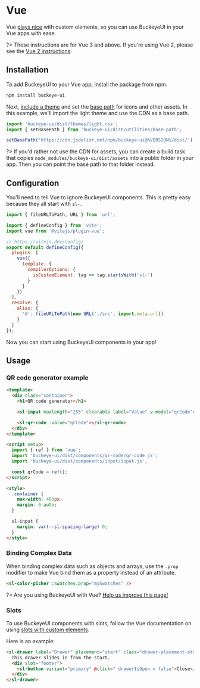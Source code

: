 # Vue

Vue [plays nice](https://custom-elements-everywhere.com/#vue) with custom elements, so you can use BuckeyeUI in your Vue apps with ease.

?> These instructions are for Vue 3 and above. If you're using Vue 2, please see the [Vue 2 instructions](/frameworks/vue-2).

## Installation

To add BuckeyeUI to your Vue app, install the package from npm.

```bash
npm install buckeye-ui
```

Next, [include a theme](/getting-started/themes) and set the [base path](/getting-started/installation#setting-the-base-path) for icons and other assets. In this example, we'll import the light theme and use the CDN as a base path.

```jsx
import 'buckeye-ui/dist/themes/light.css';
import { setBasePath } from 'buckeye-ui/dist/utilities/base-path';

setBasePath('https://cdn.jsdelivr.net/npm/buckeye-ui@%VERSION%/dist/');
```

?> If you'd rather not use the CDN for assets, you can create a build task that copies `node_modules/buckeye-ui/dist/assets` into a public folder in your app. Then you can point the base path to that folder instead.

## Configuration

You'll need to tell Vue to ignore BuckeyeUI components. This is pretty easy because they all start with `sl-`.

```js
import { fileURLToPath, URL } from 'url';

import { defineConfig } from 'vite';
import vue from '@vitejs/plugin-vue';

// https://vitejs.dev/config/
export default defineConfig({
  plugins: [
    vue({
      template: {
        compilerOptions: {
          isCustomElement: tag => tag.startsWith('sl-')
        }
      }
    })
  ],
  resolve: {
    alias: {
      '@': fileURLToPath(new URL('./src', import.meta.url))
    }
  }
});
```

Now you can start using BuckeyeUI components in your app!

## Usage

### QR code generator example

```html
<template>
  <div class="container">
    <h1>QR code generator</h1>

    <sl-input maxlength="255" clearable label="Value" v-model="qrCode"></sl-input>

    <sl-qr-code :value="qrCode"></sl-qr-code>
  </div>
</template>

<script setup>
  import { ref } from 'vue';
  import 'buckeye-ui/dist/components/qr-code/qr-code.js';
  import 'buckeye-ui/dist/components/input/input.js';

  const qrCode = ref();
</script>

<style>
  .container {
    max-width: 400px;
    margin: 0 auto;
  }

  sl-input {
    margin: var(--sl-spacing-large) 0;
  }
</style>
```

### Binding Complex Data

When binding complex data such as objects and arrays, use the `.prop` modifier to make Vue bind them as a property instead of an attribute.

```html
<sl-color-picker :swatches.prop="mySwatches" />
```

?> Are you using BuckeyeUI with Vue? [Help us improve this page!](https://github.com/bfdeloitte/buckeye-ui/blob/next/docs/frameworks/vue.md)

### Slots

To use BuckeyeUI components with slots, follow the Vue documentation on using [slots with custom elements](https://vuejs.org/guide/extras/web-components.html#building-custom-elements-with-vue).

Here is an example:

```html
<sl-drawer label="Drawer" placement="start" class="drawer-placement-start" :open="drawerIsOpen">
  This drawer slides in from the start.
  <div slot="footer">
    <sl-button variant="primary" @click=" drawerIsOpen = false">Close</sl-button>
  </div>
</sl-drawer>
```
